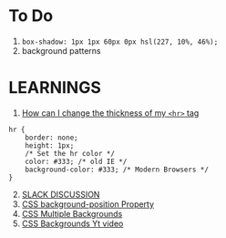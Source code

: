 # To Do
1. `box-shadow: 1px 1px 60px 0px hsl(227, 10%, 46%);`
2. background patterns 

# LEARNINGS

1. [How can I change the thickness of my `<hr>` tag](https://stackoverflow.com/questions/4151743/how-can-i-change-the-thickness-of-my-hr-tag)

```
hr {
    border: none;
    height: 1px;
    /* Set the hr color */
    color: #333; /* old IE */
    background-color: #333; /* Modern Browsers */
}
```
2. [SLACK DISCUSSION](https://frontendmentor.slack.com/archives/CCYHFT85B/p1668205810224049)
3. [CSS background-position Property](https://www.w3schools.com/csSref/pr_background-position.php)
4. [CSS Multiple Backgrounds](https://www.w3schools.com/css/css3_backgrounds.asp)
5. [CSS Backgrounds Yt video](https://www.youtube.com/watch?v=dr1y4m7iEoU)
